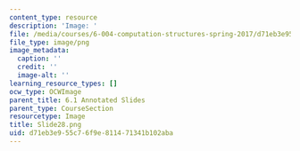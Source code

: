 ```yaml
---
content_type: resource
description: 'Image: '
file: /media/courses/6-004-computation-structures-spring-2017/d71eb3e955c76f9e811471341b102aba_Slide28.png
file_type: image/png
image_metadata:
  caption: ''
  credit: ''
  image-alt: ''
learning_resource_types: []
ocw_type: OCWImage
parent_title: 6.1 Annotated Slides
parent_type: CourseSection
resourcetype: Image
title: Slide28.png
uid: d71eb3e9-55c7-6f9e-8114-71341b102aba
---
```

